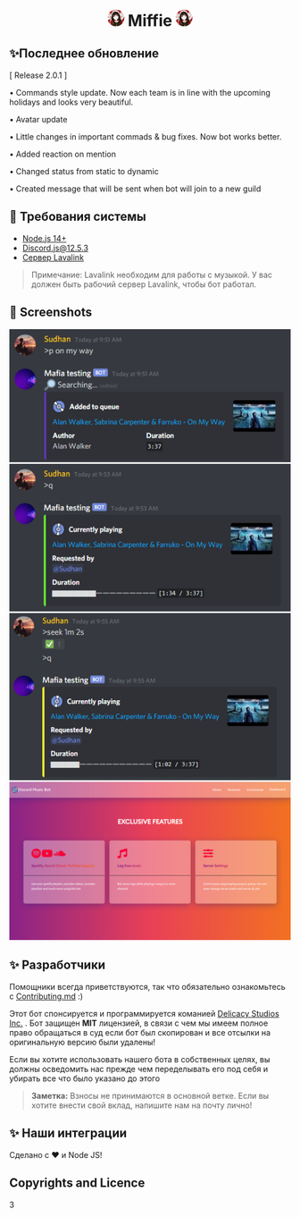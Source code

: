 <h1 align="center"><img src="./assets/logo.png" width="30px"> Miffie <img src="./assets/logo.png" width="30px"></h1>

## ✨Последнее обновление
[ Release 2.0.1 ] 

• Commands style update. Now each team is in line with the upcoming holidays and looks very beautiful.

• Avatar update

• Little changes in important commads & bug fixes. Now bot works better.

• Added reaction on mention

• Changed status from static to dynamic

• Created message that will be sent when bot will join to a new guild


## 🚧 Требования системы 

- [Node.js 14+](https://nodejs.org/en/download/)
- Discord.js@12.5.3
- [Сервер Lavalink](https://github.com/freyacodes/Lavalink#server-configuration)

> Примечание: Lavalink необходим для работы с музыкой. У вас должен быть рабочий сервер Lavalink, чтобы бот работал.

## 📸 Screenshots

<div align="left"><img src="/assets/Screenshot_1.png"></div><div align="center"><img src="/assets/Screenshot_2.png"></div><div align="right"><img src="/assets/Screenshot_3.png"></div>

<div align="center"><img src="/assets/features.png"></div>


## ✨ Разработчики

Помощники всегда приветствуются, так что обязательно ознакомьтесь с [Contributing.md](/CONTRIBUTING.md) :)

Этот бот спонсируется и программируется команией [Delicacy Studios Inc.](https://vk.com/delicacystudios) . Бот защищен **MIT** лицензией, в связи с чем мы имеем полное право обращаться в суд если бот был скопирован и все отсылки на оригинальную версию  были удалены!


Если вы хотите использовать нашего бота в собственных целях, вы должны осведомить нас прежде чем переделывать его под себя и убирать все что было указано до этого

> **Заметка:** Взносы не принимаются в основной ветке. Если вы хотите внести свой вклад, напишите нам на почту лично!

## ✨ Наши интеграции

<script src='https://cdn.jsdelivr.net/npm/@widgetbot/crate@3' async defer>
    new Crate({
        server: '849008432526524416', // 几卂ㄒ乇   卄ㄖㄩ丂乇
        channel: '849008433143087121' // #「⚫」❯・config
    })
</script>



Сделано с :heart: и Node JS!

## Copyrights and Licence

3

